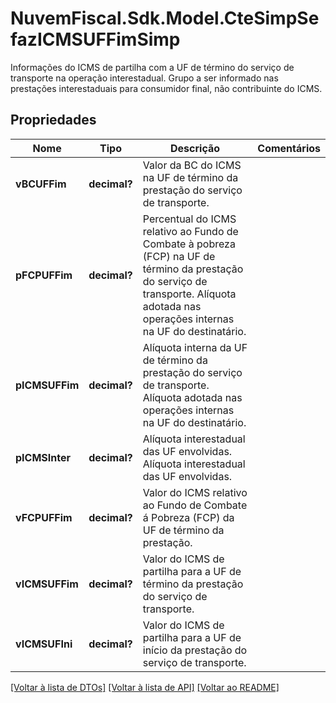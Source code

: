 # NuvemFiscal.Sdk.Model.CteSimpSefazICMSUFFimSimp
Informações do ICMS de partilha com a UF de término do serviço de transporte na operação interestadual.  Grupo a ser informado nas prestações interestaduais para consumidor final, não contribuinte do ICMS.

## Propriedades

Nome | Tipo | Descrição | Comentários
------------ | ------------- | ------------- | -------------
**vBCUFFim** | **decimal?** | Valor da BC do ICMS na UF de término da prestação do serviço de transporte. | 
**pFCPUFFim** | **decimal?** | Percentual do ICMS relativo ao Fundo de Combate à pobreza (FCP) na UF de término da prestação do serviço de transporte.  Alíquota adotada nas operações internas na UF do destinatário. | 
**pICMSUFFim** | **decimal?** | Alíquota interna da UF de término da prestação do serviço de transporte.  Alíquota adotada nas operações internas na UF do destinatário. | 
**pICMSInter** | **decimal?** | Alíquota interestadual das UF envolvidas.  Alíquota interestadual das UF envolvidas. | 
**vFCPUFFim** | **decimal?** | Valor do ICMS relativo ao Fundo de Combate á Pobreza (FCP) da UF de término da prestação. | 
**vICMSUFFim** | **decimal?** | Valor do ICMS de partilha para a UF de término da prestação do serviço de transporte. | 
**vICMSUFIni** | **decimal?** | Valor do ICMS de partilha para a UF de início da prestação do serviço de transporte. | 

[[Voltar à lista de DTOs]](../README.md#documentation-for-models) [[Voltar à lista de API]](../README.md#documentation-for-api-endpoints) [[Voltar ao README]](../README.md)

